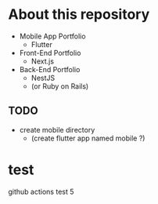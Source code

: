 # About this repository

- Mobile App Portfolio
  - Flutter
- Front-End Portfolio
  - Next.js
- Back-End Portfolio
  - NestJS
  - (or Ruby on Rails)

## TODO

- create mobile directory
  - (create flutter app named mobile ?)

# test

github actions test 5


